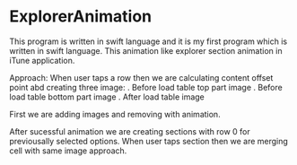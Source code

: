 # ExplorerAnimation

This program is written in swift language and it is my first program which is written in swift language.
This animation like explorer section animation in iTune application.

Approach:
When user taps a row then we are calculating content offset point abd creating three image:
    . Before load table top part image
    . Before load table bottom part image
    . After load table image
    
First we are adding images and removing with animation.

After sucessful animation we are creating sections with row 0 for previousally selected options.
When user taps section then we are merging cell with same image approach.
    

